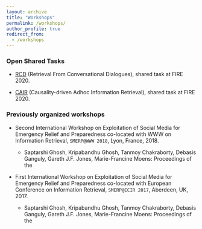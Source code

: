 ```yaml
---
layout: archive
title: "Workshops"
permalink: /workshops/
author_profile: true
redirect_from:
  - /workshops
---
```


### Open Shared Tasks

* [RCD](https://rcd2020firetask.github.io/RCD2020FIRETASK/) (Retrieval From Conversational Dialogues), shared task at FIRE 2020.

* [CAIR](https://cair-miners.github.io/CAIR-2020-website/#home) (Causality-driven Adhoc Information Retrieval), shared task at FIRE 2020.


### Previously organized workshops

* Second International Workshop on Exploitation of Social Media for Emergency Relief and Preparedness co-located with WWW on Information Retrieval, `SMERP@WWW 2018`,
Lyon, France, 2018.
  * Saptarshi Ghosh, Kripabandhu Ghosh, Tanmoy Chakraborty, Debasis Ganguly, Gareth J.F. Jones, Marie-Francine Moens: Proceedings of the


* First International Workshop on Exploitation of Social Media for Emergency Relief and Preparedness co-located with European Conference on
Information Retrieval, `SMERP@ECIR 2017`, Aberdeen, UK, 2017.
  * Saptarshi Ghosh, Kripabandhu Ghosh, Tanmoy Chakraborty, Debasis Ganguly, Gareth J.F. Jones, Marie-Francine Moens: Proceedings of the
  
